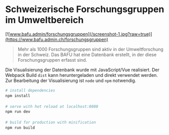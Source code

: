 # Schweizerische Forschungsgruppen im Umweltbereich


[![www.bafu.admin/forschungsgruppen](/screenshot-1.jpg?raw=true)](https://www.bafu.admin.ch/forschungsgruppen)

> Mehr als 1000 Forschungsgruppen sind aktiv in der Umweltforschung in der Schweiz. Das BAFU hat eine Datenbank erstellt, in der diese Forschungsgruppen erfasst sind.

Die Visualisierung der Datenbank wurde mit JavaScript/Vue realisiert. Der Webpack Build `dist` kann heruntergeladen und direkt verwendet werden. Zur Bearbeitung der Visualisierung ist `node` und `npm` notwendig.

```bash
# install dependencies
npm install

# serve with hot reload at localhost:8080
npm run dev

# build for production with minification
npm run build
```
